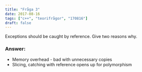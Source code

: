 ```yaml
---
title: "Fråga 3"
date: 2017-08-16
tags: ["c++", "teorifrågor", "170816"]
draft: false
---
```


Exceptions should be caught by reference. Give two reasons why.
<!--more-->
### Answer:
- Memory overhead - bad with unnecessary copies
- Slicing, catching with reference opens up for polymorphism
